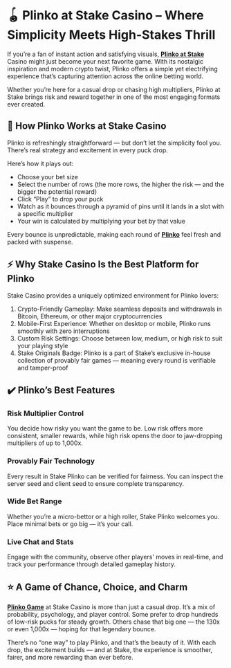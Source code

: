 # 🪀 Plinko at Stake Casino – Where Simplicity Meets High-Stakes Thrill
If you’re a fan of instant action and satisfying visuals, **[Plinko at Stake](https://plinko-stakes.com/)** Casino might just become your next favorite game. With its nostalgic inspiration and modern crypto twist, Plinko offers a simple yet electrifying experience that’s capturing attention across the online betting world.

Whether you’re here for a casual drop or chasing high multipliers, Plinko at Stake brings risk and reward together in one of the most engaging formats ever created.

## 🎰 How Plinko Works at Stake Casino

Plinko is refreshingly straightforward — but don’t let the simplicity fool you. There’s real strategy and excitement in every puck drop.

Here’s how it plays out:

<ul>
<li>Choose your bet size</li>
<li>Select the number of rows (the more rows, the higher the risk — and the bigger the potential reward)</li>
<li>Click “Play” to drop your puck</li>
<li>Watch as it bounces through a pyramid of pins until it lands in a slot with a specific multiplier</li>
<li>Your win is calculated by multiplying your bet by that value</li>
</ul>

Every bounce is unpredictable, making each round of **[Plinko](https://plinko-stakes.com/)** feel fresh and packed with suspense.


## ⚡️ Why Stake Casino Is the Best Platform for Plinko

Stake Casino provides a uniquely optimized environment for Plinko lovers:

<ol>
<li>Crypto-Friendly Gameplay: Make seamless deposits and withdrawals in Bitcoin, Ethereum, or other major cryptocurrencies</li>
<li>Mobile-First Experience: Whether on desktop or mobile, Plinko runs smoothly with zero interruptions</li>
<li>Custom Risk Settings: Choose between low, medium, or high risk to suit your playing style</li>
<li>Stake Originals Badge: Plinko is a part of Stake’s exclusive in-house collection of provably fair games — meaning every round is verifiable and tamper-proof</li>
</ol>

## ✔️ Plinko’s Best Features

### Risk Multiplier Control

You decide how risky you want the game to be. Low risk offers more consistent, smaller rewards, while high risk opens the door to jaw-dropping multipliers of up to 1,000x.

### Provably Fair Technology

Every result in Stake Plinko can be verified for fairness. You can inspect the server seed and client seed to ensure complete transparency.

### Wide Bet Range

Whether you’re a micro-bettor or a high roller, Stake Plinko welcomes you. Place minimal bets or go big — it’s your call.

### Live Chat and Stats

Engage with the community, observe other players' moves in real-time, and track your performance through detailed gameplay history.

## ⭐️ A Game of Chance, Choice, and Charm

**[Plinko Game](https://plinko-stakes.com/)** at Stake Casino is more than just a casual drop. It’s a mix of probability, psychology, and player control. Some prefer to drop hundreds of low-risk pucks for steady growth. Others chase that big one — the 130x or even 1,000x — hoping for that legendary bounce.

There’s no “one way” to play Plinko, and that’s the beauty of it. With each drop, the excitement builds — and at Stake, the experience is smoother, fairer, and more rewarding than ever before.

